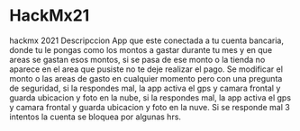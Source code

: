 # HackMx21
hackmx 2021
Descripccion 
App que este conectada a tu cuenta bancaria, donde tu le pongas como los montos a gastar durante tu mes y en que areas se gastan esos montos, si se pasa de ese monto o la tienda no aparece en el area que pusiste no te deje realizar el pago.
Se modificar el monto o las areas de gasto en cualquier momento pero con una pregunta de seguridad, si la respondes mal, la app activa el gps y camara frontal y guarda ubicacion y foto en la nube, si la respondes mal, la app activa el gps y camara frontal y guarda ubicacion y foto en la nuve. Si se responde mal 3 intentos la cuenta se bloquea por algunas hrs.

